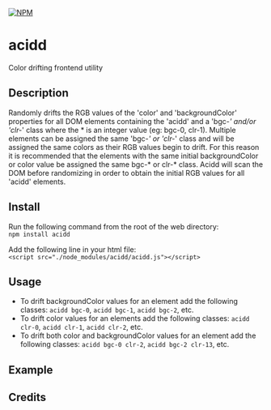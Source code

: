 [![NPM](https://nodei.co/npm/acidd.png)](https://www.npmjs.com/package/acidd)

# acidd
Color drifting frontend utility

## Description
Randomly drifts the RGB values of the 'color' and 'backgroundColor' properties for all DOM elements containing the 'acidd' and a 'bgc-*' and/or 'clr-*' class where the * is an integer value (eg: bgc-0, clr-1). Multiple elements can be assigned the same 'bgc-*' or 'clr-*' class and will be assigned the same colors as their RGB values begin to drift. For this reason it is recommended that the elements with the same initial backgroundColor or color value be assigned the same bgc-* or clr-* class. Acidd will scan the DOM before randomizing in order to obtain the initial RGB values for all 'acidd' elements.

## Install
Run the following command from the root of the web directory:  
`npm install acidd`

Add the following line in your html file:  
`<script src="./node_modules/acidd/acidd.js"></script>`

## Usage
* To drift backgroundColor values for an element add the following classes: `acidd bgc-0`, `acidd bgc-1`, `acidd bgc-2`, etc.  
* To drift color values for an elements add the following classes: `acidd clr-0`, `acidd clr-1`, `acidd clr-2`, etc.  
* To drift both color and backgroundColor values for an element add the following classes: `acidd bgc-0 clr-2`, `acidd bgc-2 clr-13`, etc.  

## Example


## Credits
